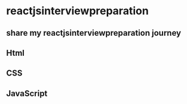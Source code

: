 # reactjsinterviewpreparation

## share my  reactjsinterviewpreparation journey 

## Html


## CSS


## JavaScript
